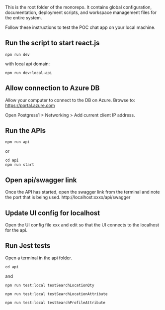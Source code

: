 This is the root folder of the monorepo. It contains global configuration, documentation, deployment scripts, and workspace management files for the entire system.

Follow these instructions to test the POC chat app on your local machine.

## Run the script to start react.js

```
npm run dev
```

with local api domain:

```
npm run dev:local-api
```

## Allow connection to Azure DB

Allow your computer to connect to the DB on Azure.
Browse to: https://portal.azure.com

Open Postgress1 > Networking > Add current client IP address.

## Run the APIs

```
npm run api
```

or

```
cd api
npm run start
```

## Open api/swagger link

Once the API has started, open the swagger link from the terminal and note the port that is being used.
http://localhost:xxxx/api/swagger

## Update UI config for localhost

Open the UI config file xxx and edit so that the UI connects to the localhost for the api.

## Run Jest tests

Open a terminal in the api folder.

```
cd api
```

and

```
npm run test:local testSearchLocationQty

npm run test:local testSearchLocationAttribute

npm run test:local testSearchProfileAttribute

```
